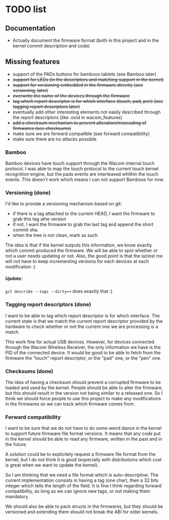 # TODO list

## Documentation
- Actually document the firmware format (both in this project and in the kernel commit description and code)

## Missing features
- support of the PADs buttons for bamboos tablets (see Bamboo later)
- ~~support for LEDs (in the descriptors and matching support in the kernel)~~
- ~~support for versioning embedded in the firmware directly (see versioning, later)~~
- ~~overwrite the name of the devices through the firmware~~
- ~~tag which report descriptor is for which interface (touch, pad, pen) (see tagging report descriptors later)~~
- eventually add other interesting elements not easily described through the report descriptors (like .ovid in wacom_features)
- ~~add a checksum mechanism to prevent alteration/misreading of firmwares (see checksums)~~
- make sure we are forward compatible (see forward compatibility)
- make sure there are no attacks possible

### Bamboo
Bamboo devices have touch support through the Wacom internal touch protocol.
I was able to map the touch protocol to the current touch kernel recognition engine, but the pads events are interleaved
whithin the touch events. This doesn't work which means I can not support Bamboos for now.

### Versioning (done)
I'd like to provide a versioning mechanism based on git:
- if there is a tag attached to the current HEAD, I want the firmware to grab this tag athe version
- if not, I want the firmware to grab the last tag and append the short commit sha.
- when the tree is not clean, mark as such

The idea is that if the kernel outputs this information, we know exactly which commit produced the firmware.
We will be able to spot whether or not a user needs updating or not. Also, the good point is that the laziest me will
not have to keep incrementing versions for each devices at each modification :)

##### Update:
`git describe --tags --dirty=+` does exactly that :)

### Tagging report descriptors (done)
I want to be able to tag which report descriptor is for which interface.
The current state is that we match the current report descriptor provided by the hardware to check whether or not the current
one we are processing is a match. 

This work fine for actual USB devices. However, for devices connected through the Wacom Wireless Receiver, the only
information we have is the PID of the connected device. It would be good to be able to fetch from the firmware the "touch"
report descriptor, or the "pad" one, or the "pen" one.

### Checksums (done)
The idea of having a checksum should prevent a corrupted firmware to be loaded and used by the kernel.
People should be able to alter the firmware, but this should result in the version not being similar to a released one.
So I think we should force people to use this project to make any modifications in the firmwares so we can track which
firmware comes from.

### Forward compatibility
I want to be sure that we do not have to do some weird dance in the kernel to support future firmware file format versions.
It means that any code put in the kernel should be able to read any firmware, written in the past and in the future.

A solution could be to explicitely request a firmware file format from the kernel, but I do not think it is good (especially
with distributions which cost is great when we want to update the kernel).

So I am thinking that we need a file format which is auto-descriptive.
The current implementation consists in having a tag (one char), then a 32 bits integer which tells the length of the field.
It is fine I think regarding forward compatibility, as long as we can ignore new tags, or not making them mandatory.

We should also be able to pack structs in the firmwares, but they should be versioned and extending them should not break
the ABI for older kernels.
